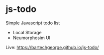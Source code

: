 # js-todo
Simple Javascript todo list

+ Local Storage
+ Neumorphosim UI

Live:
https://bartechgeorge.github.io/js-todo/
